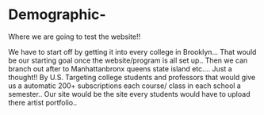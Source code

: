 # Demographic-
Where we are going to test the website!!

We have to start off by getting it into every college in Brooklyn... That would be our starting goal once the website/program is all set up.. Then we can branch out after to Manhattanbronx queens state island etc.... Just a thought!! By U.S. Targeting college students and professors that would give us a automatic 200+ subscriptions  each course/ class in each school a semester.. Our site would be the site every students would have to upload there artist portfolio..
